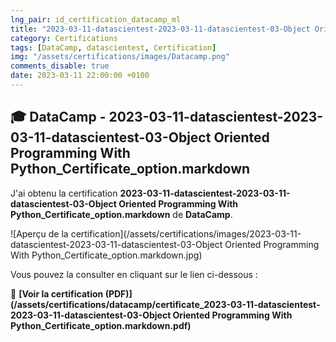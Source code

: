 ```yaml
---
lng_pair: id_certification_datacamp_ml
title: "2023-03-11-datascientest-2023-03-11-datascientest-03-Object Oriented Programming With Python_Certificate_option.markdown"
category: Certifications
tags: [DataCamp, datascientest, Certification]
img: "/assets/certifications/images/Datacamp.png"
comments_disable: true
date: 2023-03-11 22:00:00 +0100
---
```


## 🎓 DataCamp - 2023-03-11-datascientest-2023-03-11-datascientest-03-Object Oriented Programming With Python_Certificate_option.markdown

J'ai obtenu la certification **2023-03-11-datascientest-2023-03-11-datascientest-03-Object Oriented Programming With Python_Certificate_option.markdown** de **DataCamp**.

![Aperçu de la certification](/assets/certifications/images/2023-03-11-datascientest-2023-03-11-datascientest-03-Object Oriented Programming With Python_Certificate_option.markdown.jpg)  

Vous pouvez la consulter en cliquant sur le lien ci-dessous :

📜 **[Voir la certification (PDF)](/assets/certifications/datacamp/certificate_2023-03-11-datascientest-2023-03-11-datascientest-03-Object Oriented Programming With Python_Certificate_option.markdown.pdf)** 
